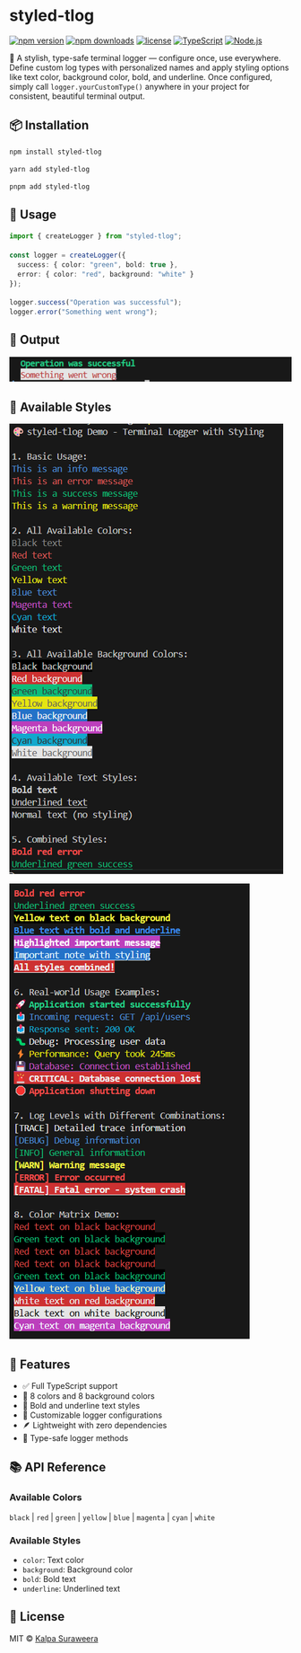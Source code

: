 # styled-tlog

[![npm version](https://badge.fury.io/js/styled-tlog.svg)](https://badge.fury.io/js/styled-tlog)
[![npm downloads](https://img.shields.io/npm/dm/styled-tlog.svg)](https://www.npmjs.com/package/styled-tlog)
[![license](https://img.shields.io/npm/l/styled-tlog.svg)](https://github.com/kalpasuraweera/styled-tlog/blob/main/LICENSE)
[![TypeScript](https://img.shields.io/badge/TypeScript-Ready-blue.svg)](https://www.typescriptlang.org/)
[![Node.js](https://img.shields.io/badge/Node.js-16%2B-green.svg)](https://nodejs.org/)


🎨 A stylish, type-safe terminal logger — configure once, use everywhere. Define custom log types with personalized names and apply styling options like text color, background color, bold, and underline. Once configured, simply call `logger.yourCustomType()` anywhere in your project for consistent, beautiful terminal output.

## 📦 Installation

```bash
npm install styled-tlog
```

```bash
yarn add styled-tlog
```

```bash
pnpm add styled-tlog
```

## 🔧 Usage

```ts
import { createLogger } from "styled-tlog";

const logger = createLogger({
  success: { color: "green", bold: true },
  error: { color: "red", background: "white" }
});

logger.success("Operation was successful");
logger.error("Something went wrong");
```

## 📸 Output

![Usage Examples](https://github.com/kalpasuraweera/styled-tlog/blob/main/media/example.png?raw=true)

## 🎨 Available Styles

![Usage Examples](https://github.com/kalpasuraweera/styled-tlog/blob/main/media/1.png?raw=true)

![Usage Examples](https://github.com/kalpasuraweera/styled-tlog/blob/main/media/2.png?raw=true)

## 🚀 Features

- ✅ Full TypeScript support
- 🎨 8 colors and 8 background colors
- 📝 Bold and underline text styles
- 🔧 Customizable logger configurations
- 🪶 Lightweight with zero dependencies
- 🎯 Type-safe logger methods

## 📚 API Reference

### Available Colors
`black` | `red` | `green` | `yellow` | `blue` | `magenta` | `cyan` | `white`

### Available Styles
- `color`: Text color
- `background`: Background color
- `bold`: Bold text
- `underline`: Underlined text

## 📄 License

MIT © [Kalpa Suraweera](https://github.com/kalpasuraweera)